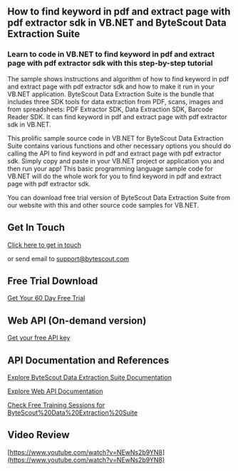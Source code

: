 ## How to find keyword in pdf and extract page with pdf extractor sdk in VB.NET and ByteScout Data Extraction Suite

### Learn to code in VB.NET to find keyword in pdf and extract page with pdf extractor sdk with this step-by-step tutorial

The sample shows instructions and algorithm of how to find keyword in pdf and extract page with pdf extractor sdk and how to make it run in your VB.NET application. ByteScout Data Extraction Suite is the bundle that includes three SDK tools for data extraction from PDF, scans, images and from spreadsheets: PDF Extractor SDK, Data Extraction SDK, Barcode Reader SDK. It can find keyword in pdf and extract page with pdf extractor sdk in VB.NET.

This prolific sample source code in VB.NET for ByteScout Data Extraction Suite contains various functions and other necessary options you should do calling the API to find keyword in pdf and extract page with pdf extractor sdk.  Simply copy and paste in your VB.NET project or application you and then run your app! This basic programming language sample code for VB.NET will do the whole work for you to find keyword in pdf and extract page with pdf extractor sdk.

You can download free trial version of ByteScout Data Extraction Suite from our website with this and other source code samples for VB.NET.

## Get In Touch

[Click here to get in touch](https://bytescout.zendesk.com/hc/en-us/requests/new?subject=ByteScout%20Data%20Extraction%20Suite%20Question)

or send email to [support@bytescout.com](mailto:support@bytescout.com?subject=ByteScout%20Data%20Extraction%20Suite%20Question) 

## Free Trial Download

[Get Your 60 Day Free Trial](https://bytescout.com/download/web-installer?utm_source=github-readme)

## Web API (On-demand version)

[Get your free API key](https://pdf.co/documentation/api?utm_source=github-readme)

## API Documentation and References

[Explore ByteScout Data Extraction Suite Documentation](https://bytescout.com/documentation/index.html?utm_source=github-readme)

[Explore Web API Documentation](https://pdf.co/documentation/api?utm_source=github-readme)

[Check Free Training Sessions for ByteScout%20Data%20Extraction%20Suite](https://academy.bytescout.com/)

## Video Review

[https://www.youtube.com/watch?v=NEwNs2b9YN8](https://www.youtube.com/watch?v=NEwNs2b9YN8)